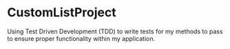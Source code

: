 # CustomListProject
Using Test Driven Development (TDD) to write tests for my methods to pass to ensure proper functionality within my application.
